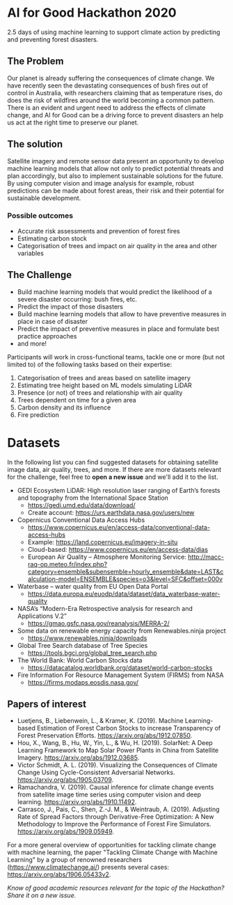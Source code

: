 # AI for Good Hackathon 2020
2.5 days of using machine learning to support climate action by predicting and preventing forest disasters.

## The Problem
Our planet is already suffering the consequences of climate change. We have recently seen the devastating consequences of bush fires out of control in Australia, with researchers claiming that as temperature rises, do does the risk of wildfires around the world becoming a common pattern.
There is an evident and urgent need to address the effects of climate change, and AI for Good can be a driving force to prevent disasters an help us act at the right time to preserve our planet.

## The solution
Satellite imagery and remote sensor data present an opportunity to develop machine learning models that allow not only to predict potential threats and plan accordingly, but also to implement sustainable solutions for the future. By using computer vision and image analysis for example, robust predictions can be made about forest areas, their risk and their potential for sustainable development.

### Possible outcomes
- Accurate risk assessments and prevention of forest fires
- Estimating carbon stock
- Categorisation of trees and impact on air quality in the area and other variables

## The Challenge
- Build machine learning models that would predict the likelihood of a severe disaster occurring: bush fires, etc.
- Predict the impact of those disasters
- Build machine learning models that allow to have preventive measures in place in case of disaster
- Predict the impact of preventive measures in place and formulate best practice approaches
- and more!

Participants will work in cross-functional teams, tackle one or more (but not limited to) of the following tasks based on their expertise:
1.	Categorisation of trees and areas based on satellite imagery
2.	Estimating tree height based on ML models simulating LiDAR
3.	Presence (or not) of trees and relationship with air quality
4.	Trees dependent on time for a given area
5.	Carbon density and its influence
6.	Fire prediction

# Datasets
In the following list you can find suggested datasets for obtaining satellite image data, air quality, trees, and more. If there are more datasets relevant for the challenge, feel free to **open a new issue** and we'll add it to the list.

-	GEDI Ecosystem LiDAR: High resolution laser ranging of Earth’s forests and topography from the International Space Station
    - https://gedi.umd.edu/data/download/
    - Create account: https://urs.earthdata.nasa.gov/users/new
-	Copernicus Conventional Data Access Hubs
    - https://www.copernicus.eu/en/access-data/conventional-data-access-hubs
    - Example: https://land.copernicus.eu/imagery-in-situ
    - Cloud-based: https://www.copernicus.eu/en/access-data/dias
    - European Air Quality – Atmosphere Monitoring Service: http://macc-raq-op.meteo.fr/index.php?category=ensemble&subensemble=hourly_ensemble&date=LAST&calculation-model=ENSEMBLE&species=o3&level=SFC&offset=000v
-	Waterbase – water quality from EU Open Data Portal
    - https://data.europa.eu/euodp/data/dataset/data_waterbase-water-quality
-	NASA’s “Modern-Era Retrospective analysis for research and Applications V.2”
    - https://gmao.gsfc.nasa.gov/reanalysis/MERRA-2/
-	Some data on renewable energy capacity from Renewables.ninja project
    - https://www.renewables.ninja/downloads
-	Global Tree Search database of Tree Species
    - https://tools.bgci.org/global_tree_search.php
-	The World Bank: World Carbon Stocks data
    - https://datacatalog.worldbank.org/dataset/world-carbon-stocks
-	Fire Information For Resource Management System (FIRMS) from NASA
    - https://firms.modaps.eosdis.nasa.gov/

## Papers of interest
- Luetjens, B., Liebenwein, L., & Kramer, K. (2019). Machine Learning-based Estimation of Forest Carbon Stocks to increase Transparency of Forest Preservation Efforts. https://arxiv.org/abs/1912.07850.
- Hou, X., Wang, B., Hu, W., Yin, L., & Wu, H. (2019). SolarNet: A Deep Learning Framework to Map Solar Power Plants in China from Satellite Imagery. https://arxiv.org/abs/1912.03685.
- Victor Schmidt, A. L. (2019). Visualizing the Consequences of Climate Change Using Cycle-Consistent Adversarial Networks. https://arxiv.org/abs/1905.03709.
- Ramachandra, V. (2019). Causal inference for climate change events from satellite image time series using computer vision and deep learning. https://arxiv.org/abs/1910.11492.
- Carrasco, J., Pais, C., Shen, Z.-J. M., & Weintraub, A. (2019). Adjusting Rate of Spread Factors through Derivative-Free Optimization: A New Methodology to Improve the Performance of Forest Fire Simulators. https://arxiv.org/abs/1909.05949.

For a more general overview of opportunities for tackling climate change with machine learning, the paper "Tackling Climate Change with Machine Learning" by a group of renowned researchers (https://www.climatechange.ai/) presents several cases: https://arxiv.org/abs/1906.05433v2.

*Know of good academic resources relevant for the topic of the Hackathon? Share it on a new issue.* 
